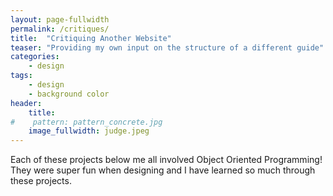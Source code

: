 ```yaml
---
layout: page-fullwidth
permalink: /critiques/
title:  "Critiquing Another Website"
teaser: "Providing my own input on the structure of a different guide"
categories:
    - design
tags:
    - design
    - background color
header:
    title:  
#    pattern: pattern_concrete.jpg
    image_fullwidth: judge.jpeg
---
```

Each of these projects below me all involved Object Oriented Programming! They were super fun when designing and I have learned so much through these projects.


